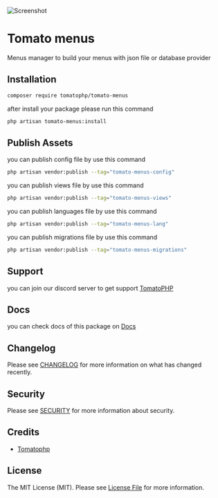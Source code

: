 ![Screenshot](https://github.com/tomatophp/tomato-menus/blob/master/art/screenshot.png)

# Tomato menus

Menus manager to build your menus with json file or database provider

## Installation

```bash
composer require tomatophp/tomato-menus
```
after install your package please run this command

```bash
php artisan tomato-menus:install
```

## Publish Assets

you can publish config file by use this command

```bash
php artisan vendor:publish --tag="tomato-menus-config"
```

you can publish views file by use this command

```bash
php artisan vendor:publish --tag="tomato-menus-views"
```

you can publish languages file by use this command

```bash
php artisan vendor:publish --tag="tomato-menus-lang"
```

you can publish migrations file by use this command

```bash
php artisan vendor:publish --tag="tomato-menus-migrations"
```

## Support

you can join our discord server to get support [TomatoPHP](https://discord.gg/VZc8nBJ3ZU)

## Docs

you can check docs of this package on [Docs](https://docs.tomatophp.com/plugins/tomato-menus)

## Changelog

Please see [CHANGELOG](CHANGELOG.md) for more information on what has changed recently.

## Security

Please see [SECURITY](SECURITY.md) for more information about security.

## Credits

- [Tomatophp](mailto:info@3x1.io)

## License

The MIT License (MIT). Please see [License File](LICENSE.md) for more information.
